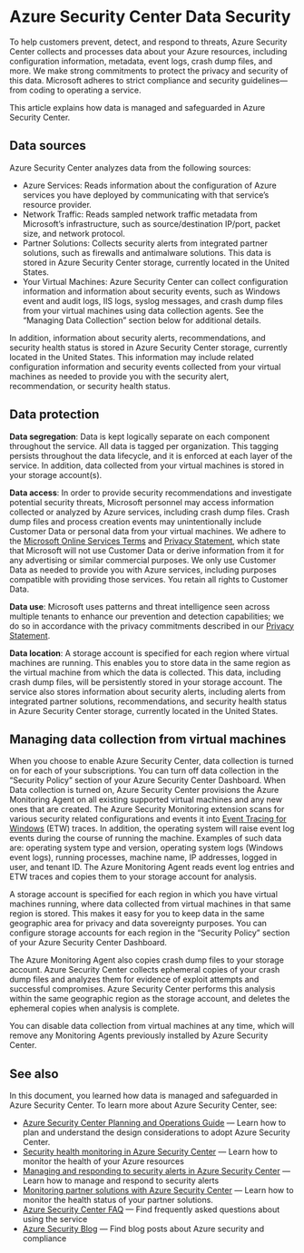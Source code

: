 <properties
   pageTitle="Azure Security Center Data Security | Microsoft Azure"
   description="This document explains how data is managed and safeguarded in Azure Security Center."
   services="security-center"
   documentationCenter="na"
   authors="YuriDio"
   manager="swadhwa"
   editor=""/>

<tags
   ms.service="security-center"
   ms.devlang="na"
   ms.topic="hero-article"
   ms.tgt_pltfrm="na"
   ms.workload="na"
   ms.date="10/25/2016"
   ms.author="yurid"/>

# Azure Security Center Data Security
To help customers prevent, detect, and respond to threats, Azure Security Center collects and processes data about your Azure resources, including configuration information, metadata, event logs, crash dump files, and more. We make strong commitments to protect the privacy and security of this data. Microsoft adheres to strict compliance and security guidelines—from coding to operating a service. 

This article explains how data is managed and safeguarded in Azure Security Center.

## Data sources

Azure Security Center analyzes data from the following sources:

- Azure Services: Reads information about the configuration of Azure services you have deployed by communicating with that service’s resource provider.
- Network Traffic: Reads sampled network traffic metadata from Microsoft’s infrastructure, such as source/destination IP/port, packet size, and network protocol.
- Partner Solutions: Collects security alerts from integrated partner solutions, such as firewalls and antimalware solutions. This data is stored in Azure Security Center storage, currently located in the United States.
- Your Virtual Machines: Azure Security Center can collect configuration information and information about security events, such as Windows event and audit logs, IIS logs, syslog messages, and crash dump files from your virtual machines using data collection agents. See the “Managing Data Collection” section below for additional details.  

In addition, information about security alerts, recommendations, and security health status is stored in Azure Security Center storage, currently located in the United States. This information may include related configuration information and security events collected from your virtual machines as needed to provide you with the security alert, recommendation, or security health status.

## Data protection

**Data segregation**: Data is kept logically separate on each component throughout the service. All data is tagged per organization. This tagging persists throughout the data lifecycle, and it is enforced at each layer of the service. In addition, data collected from your virtual machines is stored in your storage account(s).

**Data access**: In order to provide security recommendations and investigate potential security threats, Microsoft personnel may access information collected or analyzed by Azure services, including crash dump files. Crash dump files and process creation events may unintentionally include Customer Data or personal data from your virtual machines. We adhere to the [Microsoft Online Services Terms](http://www.microsoftvolumelicensing.com/DocumentSearch.aspx?Mode=3&DocumentTypeId=31) and [Privacy Statement](https://www.microsoft.com/privacystatement/en-us/OnlineServices/Default.aspx), which state that Microsoft will not use Customer Data or derive information from it for any advertising or similar commercial purposes. We only use Customer Data as needed to provide you with Azure services, including purposes compatible with providing those services. You retain all rights to Customer Data.

**Data use**: Microsoft uses patterns and threat intelligence seen across multiple tenants to enhance our prevention and detection capabilities; we do so in accordance with the privacy commitments described in our [Privacy Statement](https://www.microsoft.com/privacystatement/en-us/OnlineServices/Default.aspx).

**Data location**: A storage account is specified for each region where virtual machines are running. This enables you to store data in the same region as the virtual machine from which the data is collected. This data, including crash dump files, will be persistently stored in your storage account. The service also stores information about security alerts, including alerts from integrated partner solutions, recommendations, and security health status in Azure Security Center storage, currently located in the United States.

## Managing data collection from virtual machines

When you choose to enable Azure Security Center, data collection is turned on for each of your subscriptions. You can turn off data collection in the “Security Policy” section of your Azure Security Center Dashboard. When Data collection is turned on, Azure Security Center provisions the Azure Monitoring Agent on all existing supported virtual machines and any new ones that are created. The Azure Security Monitoring extension scans for various security related configurations and events it into [Event Tracing for Windows](https://msdn.microsoft.com/library/windows/desktop/bb968803.aspx) (ETW) traces. In addition, the operating system will raise event log events during the course of running the machine. Examples of such data are: operating system type and version, operating system logs (Windows event logs), running processes, machine name, IP addresses, logged in user, and tenant ID. The Azure Monitoring Agent reads event log entries and ETW traces and copies them to your storage account for analysis. 

A storage account is specified for each region in which you have virtual machines running, where data collected from virtual machines in that same region is stored. This makes it easy for you to keep data in the same geographic area for privacy and data sovereignty purposes. You can configure storage accounts for each region in the “Security Policy” section of your Azure Security Center Dashboard.

The Azure Monitoring Agent also copies crash dump files to your storage account.  Azure Security Center collects ephemeral copies of your crash dump files and analyzes them for evidence of exploit attempts and successful compromises.  Azure Security Center performs this analysis within the same geographic region as the storage account, and deletes the ephemeral copies when analysis is complete.

You can disable data collection from virtual machines at any time, which will remove any Monitoring Agents previously installed by Azure Security Center.


## See also

In this document, you learned how data is managed and safeguarded in Azure Security Center. To learn more about Azure Security Center, see:

- [Azure Security Center Planning and Operations Guide](security-center-planning-and-operations-guide.md) — Learn how to plan and understand the design considerations to adopt Azure Security Center.
- [Security health monitoring in Azure Security Center](security-center-monitoring.md) — Learn how to monitor the health of your Azure resources
- [Managing and responding to security alerts in Azure Security Center](security-center-managing-and-responding-alerts.md) — Learn how to manage and respond to security alerts
- [Monitoring partner solutions with Azure Security Center](security-center-partner-solutions.md) — Learn how to monitor the health status of your partner solutions.
- [Azure Security Center FAQ](security-center-faq.md) — Find frequently asked questions about using the service
- [Azure Security Blog](http://blogs.msdn.com/b/azuresecurity/) — Find blog posts about Azure security and compliance
